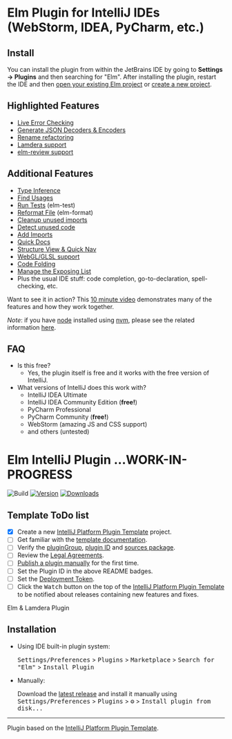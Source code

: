 # Elm Plugin for IntelliJ IDEs (WebStorm, IDEA, PyCharm, etc.)

## Install

You can install the plugin from within the JetBrains IDE by going to **Settings -> Plugins** and then searching for "Elm". After installing the plugin, restart the IDE and then [open your existing Elm project](docs/existing-project.md) or [create a new project](docs/new-project.md).


## Highlighted Features

- [Live Error Checking](docs/features/live-error-checking.md)
- [Generate JSON Decoders & Encoders](docs/features/generate-function-json.md)
- [Rename refactoring](docs/features/rename-refactoring.md)
- [Lamdera support](docs/features/lamdera.md)
- [elm-review support](docs/features/elm-review.md)


## Additional Features 

* [Type Inference](docs/features/type-inference.md)
* [Find Usages](docs/features/find-usages.md)
* [Run Tests](docs/features/elm-test.md) (elm-test)
* [Reformat File](docs/features/elm-format.md) (elm-format)
* [Cleanup unused imports](docs/features/unused-imports.md)
* [Detect unused code](docs/features/unused-code.md)
* [Add Imports](docs/features/add-imports.md)
* [Quick Docs](docs/features/quick-docs.md)
* [Structure View & Quick Nav](docs/features/structure-view.md)
* [WebGL/GLSL support](docs/features/webgl.md)
* [Code Folding](docs/features/code-folding.md)
* [Manage the Exposing List](docs/features/exposure.md)
* Plus the usual IDE stuff: code completion, go-to-declaration, spell-checking, etc.

Want to see it in action? This [10 minute video](https://www.youtube.com/watch?v=CC2TdNuZztI) demonstrates many of the features and how they work together.

_Note_: if you have [node](https://nodejs.org) installed using [nvm](https://github.com/nvm-sh/nvm), please see the
related information [here](docs/nvm.md).

## FAQ

- Is this free?
    - Yes, the plugin itself is free and it works with the free version of IntelliJ.
- What versions of IntelliJ does this work with?
    - IntelliJ IDEA Ultimate
    - IntelliJ IDEA Community Edition (**free!**)
    - PyCharm Professional
    - PyCharm Community (**free!**)
    - WebStorm (amazing JS and CSS support)
    - and others (untested)

# Elm IntelliJ Plugin ...WORK-IN-PROGRESS

![Build](https://github.com/clojj/IntelliElm/workflows/Build/badge.svg)
[![Version](https://img.shields.io/jetbrains/plugin/v/PLUGIN_ID.svg)](https://plugins.jetbrains.com/plugin/PLUGIN_ID)
[![Downloads](https://img.shields.io/jetbrains/plugin/d/PLUGIN_ID.svg)](https://plugins.jetbrains.com/plugin/PLUGIN_ID)

## Template ToDo list
- [x] Create a new [IntelliJ Platform Plugin Template][template] project.
- [ ] Get familiar with the [template documentation][template].
- [ ] Verify the [pluginGroup](/gradle.properties), [plugin ID](/src/main/resources/META-INF/plugin.xml) and [sources package](/src/main/kotlin).
- [ ] Review the [Legal Agreements](https://plugins.jetbrains.com/docs/marketplace/legal-agreements.html).
- [ ] [Publish a plugin manually](https://plugins.jetbrains.com/docs/intellij/publishing-plugin.html?from=IJPluginTemplate) for the first time.
- [ ] Set the Plugin ID in the above README badges.
- [ ] Set the [Deployment Token](https://plugins.jetbrains.com/docs/marketplace/plugin-upload.html).
- [ ] Click the <kbd>Watch</kbd> button on the top of the [IntelliJ Platform Plugin Template][template] to be notified about releases containing new features and fixes.

<!-- Plugin description -->
Elm & Lamdera Plugin
<!-- Plugin description end -->

## Installation

- Using IDE built-in plugin system:

  <kbd>Settings/Preferences</kbd> > <kbd>Plugins</kbd> > <kbd>Marketplace</kbd> > <kbd>Search for "Elm"</kbd> >
  <kbd>Install Plugin</kbd>

- Manually:

  Download the [latest release](https://github.com/klazuka/intellij-elm/releases/latest) and install it manually using
  <kbd>Settings/Preferences</kbd> > <kbd>Plugins</kbd> > <kbd>⚙️</kbd> > <kbd>Install plugin from disk...</kbd>


---
Plugin based on the [IntelliJ Platform Plugin Template][template].

[template]: https://github.com/JetBrains/intellij-platform-plugin-template
